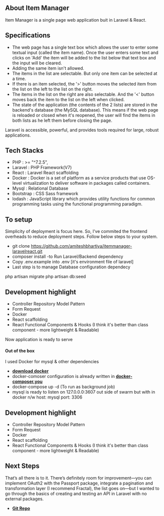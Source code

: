 
## About Item Manager

Item Manager is a single page web application buit in Laravel & React. 

## Specifications
- The web page has a single text box which allows the user to enter some textual input (called the item name). Once the user enters some text and clicks on 'Add' the item will be added to the list below that text box and the input will be cleared.  
- Adding the same item isn't allowed.  
- The items in the list are selectable. But only one item can be selected at a time.  
- If there is an item selected, the '>' button moves the selected item from the list on
the left to the list on the right.  
- The items in the list on the right are also selectable. And the '<' button moves
back the item to the list on the left when clicked.  
- The state of the application (the contents of the 2 lists) are stored in
the backend's database (the MySQL database). This means if the web page is reloaded or closed when it's reopened, the user will find the items in both lists as he left them before closing the page.

Laravel is accessible, powerful, and provides tools required for large, robust applications.

## Tech Stacks

- PHP     : >= "^7.2.5", 
- Laravel : PHP Framework(V7)
- React   : Laravel React scaffolding
- Docker  : Docker is a set of platform as a service products that use OS-level virtualization to deliver software in packages called containers. 
- Mysql   : Relational Database
- Bootstrap : CSS Sass framework
- lodash : JavaScript library which provides utility functions for common programming tasks using the functional programming paradigm.

## To setup

Simplicity of deployment is focus here. So, I've commited the frontend overheads to reduce deployment steps. Follow below steps to your system.
 
- git clone https://github.com/amiteshbhartiya/itemmanager-laravelreact.git
- composer install -to Run Laravel/Backend dependency
- Copy .env.example into .env  [it's environment file of laravel] 
- Last step is to manage Database configuration dependecy

php artisan migrate
php artisan db:seed

## Development highlight

- Controller Repository Model Pattern
- Form Request
- Docker
- React scaffolding
- React Functional Components & Hooks (I think it's better than class component - more lightweight & Readable)

 Now application is ready to serve

#### Out of the box 
I used Docker for mysql & other dependencies
   
   - **[download docker](https://www.docker.com/products/docker-desktop)**
   - docker-comoser configuration is already written in **[docker-composer.you](https://github.com/amiteshbhartiya/itemmanager-laravelreact/blob/master/docker-compose.yml)**
   - docker-compose up -d    (To run as background job)
   - mysql is ready to listen on 127.0.0.0:3607 out side of swarm but with in docker n/w host: mysql port: 3306  

## Development highlight

- Controller Repository Model Pattern
- Form Request
- Docker
- React scaffolding
- React Functional Components & Hooks (I think it's better than class component - more lightweight & Readable)

## Next Steps
That’s all there is to it. There’s definitely room for improvement—you can implement OAuth2 with the Passport package, integrate a pagination and transformation layer (I recommend Fractal), the list goes on—but I wanted to go through the basics of creating and testing an API in Laravel with no external packages.

- **[Git Repo](https://github.com/amiteshbhartiya/itemmanager-laravelreact.git)**
